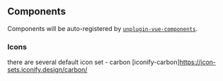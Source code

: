 ## Components

Components will be auto-registered by [`unplugin-vue-components`](https://github.com/antfu/unplugin-vue-components).

### Icons

there are several default icon set - carbon 
[iconify-carbon]https://icon-sets.iconify.design/carbon/